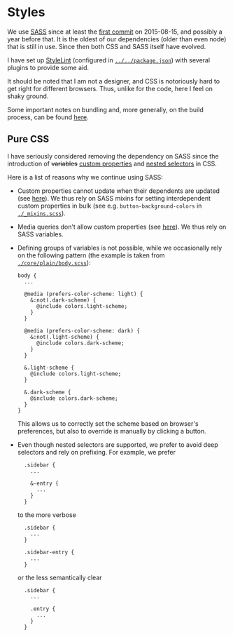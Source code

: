 # Styles

We use [SASS](https://sass-lang.com/) since at least the [first commit](https://github.com/v--/website/tree/46e9d45caef6c7f6606fa048871a0601509b5f6a) on 2015-08-15, and possibly a year before that. It is the oldest of our dependencies (older than even node) that is still in use. Since then both CSS and SASS itself have evolved.

I have set up [StyleLint](https://stylelint.io/) (configured in [`../../package.json`](`../../package.json`)) with several plugins to provide some aid.

It should be noted that I am not a designer, and CSS is notoriously hard to get right for different browsers. Thus, unlike for the code, here I feel on shaky ground.

Some important notes on bundling and, more generally, on the build process, can be found [here](./build/#styles).

## Pure CSS

I have seriously considered removing the dependency on SASS since the introduction of ~~variables~~ [custom properties](https://developer.mozilla.org/en-US/docs/Web/CSS/CSS_cascading_variables/Using_CSS_custom_properties) and [nested selectors](https://developer.mozilla.org/en-US/docs/Web/CSS/Nesting_selector) in CSS.

Here is a list of reasons why we continue using SASS:

* Custom properties cannot update when their dependents are updated (see [here](https://stackoverflow.com/questions/57666786/how-can-i-make-a-css-variable-that-is-defined-using-another-variable-reflect-cha)). We thus rely on SASS mixins for setting interdependent custom properties in bulk (see e.g. `button-background-colors` in [`./_mixins.scss`](./_mixins.scss)).

* Media queries don't allow custom properties (see [here](https://stackoverflow.com/questions/40722882/css-native-variables-not-working-in-media-queries)). We thus rely on SASS variables.

* Defining groups of variables is not possible, while we occasionally rely on the following pattern (the example is taken from [`./core/plain/body.scss`](./core/plain/body.scss)):
  ```
  body {
    ...

    @media (prefers-color-scheme: light) {
      &:not(.dark-scheme) {
        @include colors.light-scheme;
      }
    }

    @media (prefers-color-scheme: dark) {
      &:not(.light-scheme) {
        @include colors.dark-scheme;
      }
    }

    &.light-scheme {
      @include colors.light-scheme;
    }

    &.dark-scheme {
      @include colors.dark-scheme;
    }
  }
  ```

  This allows us to correctly set the scheme based on browser's preferences, but also to override is manually by clicking a button.

* Even though nested selectors are supported, we prefer to avoid deep selectors and rely on prefixing. For example, we prefer
  ```
    .sidebar {
      ...

      &-entry {
        ...
      }
    }
  ```
  to the more verbose
  ```
    .sidebar {
      ...
    }

    .sidebar-entry {
      ...
    }
  ```
  or the less semantically clear
  ```
    .sidebar {
      ...

      .entry {
        ...
      }
    }
  ```
